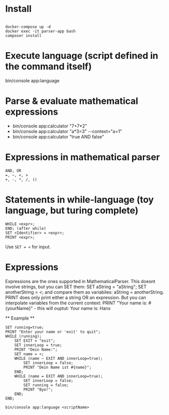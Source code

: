 # Install
<code>
docker-compose up -d
docker exec -it parser-app bash
composer install
</code>

# Execute language (script defined in the command itself)
bin/console app:language 

# Parse & evaluate mathematical expressions
- bin/console app:calculator "7+7*2"
- bin/console app:calculator "a*3=3" --context="a=1"
- bin/console app:calculator "true AND false"

# Expressions in mathematical parser
```while
AND, OR
=, ~, <, >
+, -, *, /, ()
```

# Statements in while-language (toy language, but turing complete)
```while
WHILE <expr>;
END; (after while)
SET <Identifier> = <expr>;
PRINT <expr>;
```
Use ```SET = <``` for input.

# Expressions
Expressions are the ones supported in MathematicalParser.
This doesnt involve strings, but you can SET them:
SET aString = "aString";
SET anotherString = <; 
and compare them as variabiles: aString = anotherString.
PRINT does only print either a string OR an expression.
But you can interpolate variables from the current context:
PRINT "Your name is: #{yourName}" - this will ouptut: Your name is: Hans

** Example **
```while
SET running=true;
PRINT "Enter your name or 'exit' to quit";
WHILE (running);
    SET EXIT = "exit";
    SET innerLoop = true;
    PRINT "Dein Name:";
    SET name = <;
    WHILE (name ~ EXIT AND innerLoop=true);
        SET innerLoop = false;
        PRINT "Dein Name ist #{name}";
    END;
    WHILE (name = EXIT AND innerLoop=true);
        SET innerLoop = false;
        SET running = false;
        PRINT "Bye!";
    END;
END;
```
```bin/console app:language <scriptName>```
